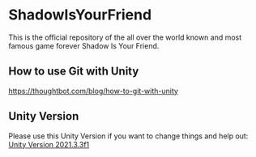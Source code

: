 # ShadowIsYourFriend
This is the official repository of the all over the world known and most famous game forever Shadow Is Your Friend.

## How to use Git with Unity
https://thoughtbot.com/blog/how-to-git-with-unity

## Unity Version
Please use this Unity Version if you want to change things and help out: 
[Unity Version 2021.3.3f1](unityhub://2021.3.1f1/3b70a0754835)
